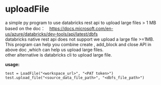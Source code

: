 # uploadFile
a simple py program to use databricks rest api to upload large files > 1 MB </br>
based on the doc：　https://docs.microsoft.com/en-us/azure/databricks/dev-tools/api/latest/dbfs</br>
databricks native rest api does not support we upload a large file >=1MB.</br>
This program can help you combine create , add_block and close API in above doc ,which can help us upload large files.</br>
other alternative is databricks cli to upload large file.

**usage:**
```
test = LoadFile("<workspace_url>", "<PAT token>")
test.upload_file("<source_data_file_path>", "<dbfs_file_path>")
```
